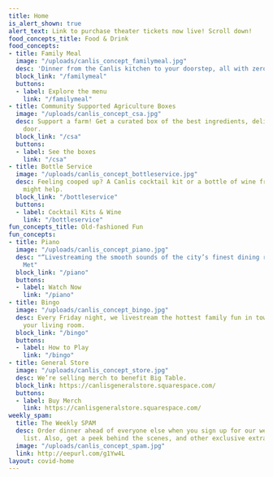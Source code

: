 ```yaml
---
title: Home
is_alert_shown: true
alert_text: Link to purchase theater tickets now live! Scroll down!
food_concepts_title: Food & Drink
food_concepts:
- title: Family Meal
  image: "/uploads/canlis_concept_familymeal.jpg"
  desc: 'Dinner from the Canlis kitchen to your doorstep, all with zero contact. '
  block_link: "/familymeal"
  buttons:
  - label: Explore the menu
    link: "/familymeal"
- title: Community Supported Agriculture Boxes
  image: "/uploads/canlis_concept_csa.jpg"
  desc: Support a farm! Get a curated box of the best ingredients, delivered to your
    door.
  block_link: "/csa"
  buttons:
  - label: See the boxes
    link: "/csa"
- title: Bottle Service
  image: "/uploads/canlis_concept_bottleservice.jpg"
  desc: Feeling cooped up? A Canlis cocktail kit or a bottle of wine from our cellar
    might help.
  block_link: "/bottleservice"
  buttons:
  - label: Cocktail Kits & Wine
    link: "/bottleservice"
fun_concepts_title: Old-fashioned Fun
fun_concepts:
- title: Piano
  image: "/uploads/canlis_concept_piano.jpg"
  desc: "“Livestreaming the smooth sounds of the city’s finest dining room…”  - Seattle
    Met"
  block_link: "/piano"
  buttons:
  - label: Watch Now
    link: "/piano"
- title: Bingo
  image: "/uploads/canlis_concept_bingo.jpg"
  desc: Every Friday night, we livestream the hottest family fun in town, right to
    your living room.
  block_link: "/bingo"
  buttons:
  - label: How to Play
    link: "/bingo"
- title: General Store
  image: "/uploads/canlis_concept_store.jpg"
  desc: We’re selling merch to benefit Big Table.
  block_link: https://canlisgeneralstore.squarespace.com/
  buttons:
  - label: Buy Merch
    link: https://canlisgeneralstore.squarespace.com/
weekly_spam:
  title: The Weekly SPAM
  desc: Order dinner ahead of everyone else when you sign up for our weekly email
    list. Also, get a peek behind the scenes, and other exclusive extras.
  image: "/uploads/canlis_concept_spam.jpg"
  link: http://eepurl.com/g1Yw4L
layout: covid-home
---
```


